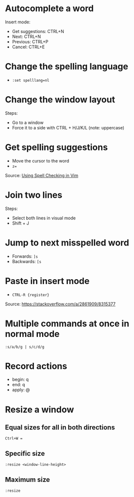 # Autocomplete a word

Insert mode:

* Get suggestions: CTRL+N
* Next: CTRL+N
* Previous: CTRL+P
* Cancel: CTRL+E

# Change the spelling language

* `:set spelllang=nl`

# Change the window layout

Steps:

* Go to a window
* Force it to a side with CTRL + H/J/K/L (note: uppercase)

# Get spelling suggestions

* Move the cursor to the word
* `z=`

Source: [Using Spell Checking in Vim](https://www.linux.com/learn/using-spell-checking-vim)

# Join two lines

Steps:

* Select both lines in visual mode
* Shift + J

# Jump to next misspelled word

* Forwards: `]s`
* Backwards: `[s`

# Paste in insert mode

* `CTRL-R {register}`

Source: <https://stackoverflow.com/a/2861909/8315377>

# Multiple commands at once in normal mode

`:s/a/b/g | s/c/d/g`

# Record actions

* begin: q<alphanum>
* end: q
* apply: @<alphanum>

# Resize a window

## Equal sizes for all in both directions

`Ctrl+W =`

## Specific size

`:resize <window-line-height>`

## Maximum size

`:resize`
